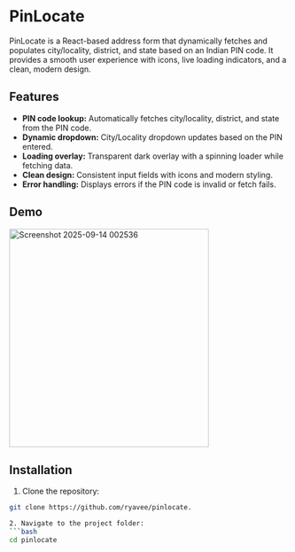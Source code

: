 # PinLocate

PinLocate is a React-based address form that dynamically fetches and populates city/locality, district, and state based on an Indian PIN code. It provides a smooth user experience with icons, live loading indicators, and a clean, modern design.

## Features

- **PIN code lookup:** Automatically fetches city/locality, district, and state from the PIN code.
- **Dynamic dropdown:** City/Locality dropdown updates based on the PIN entered.
- **Loading overlay:** Transparent dark overlay with a spinning loader while fetching data.
- **Clean design:** Consistent input fields with icons and modern styling.
- **Error handling:** Displays errors if the PIN code is invalid or fetch fails.

## Demo

<img width="360" height="394" alt="Screenshot 2025-09-14 002536" src="https://github.com/user-attachments/assets/f508d733-bd2b-43ae-bdb2-03314d96ba23" />

## Installation

1. Clone the repository:

```bash
git clone https://github.com/ryavee/pinlocate.

2. Navigate to the project folder:
```bash
cd pinlocate

